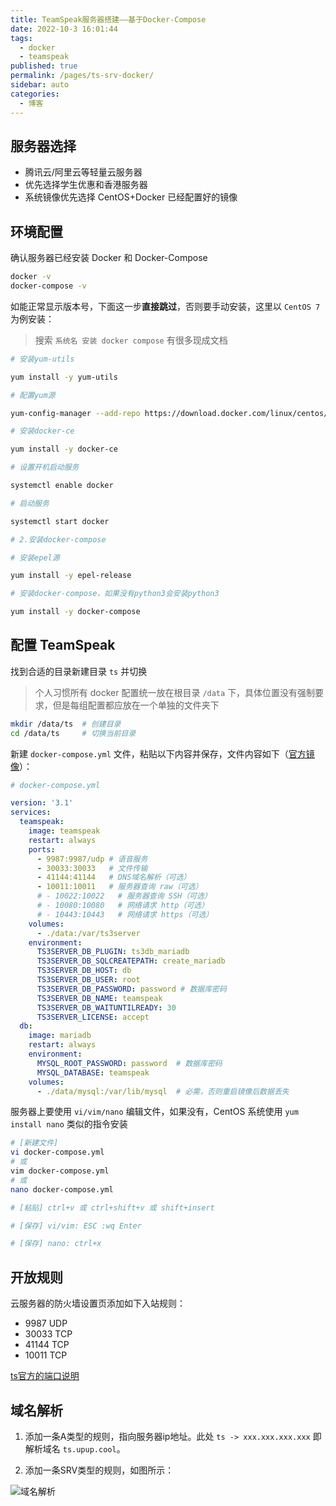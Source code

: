 ```yaml
---
title: TeamSpeak服务器搭建——基于Docker-Compose
date: 2022-10-3 16:01:44
tags: 
  - docker
  - teamspeak
published: true
permalink: /pages/ts-srv-docker/
sidebar: auto
categories: 
  - 博客
---
```


## 服务器选择

- 腾讯云/阿里云等轻量云服务器
- 优先选择学生优惠和香港服务器
- 系统镜像优先选择 CentOS+Docker 已经配置好的镜像

## 环境配置

确认服务器已经安装 Docker 和 Docker-Compose

```bash
docker -v
docker-compose -v
```

如能正常显示版本号，下面这一步**直接跳过**，否则要手动安装，这里以 `CentOS 7` 为例安装：

> 搜索 `系统名 安装 docker compose` 有很多现成文档

```bash
# 安装yum-utils

yum install -y yum-utils

# 配置yum源

yum-config-manager --add-repo https://download.docker.com/linux/centos/docker-ce.repo

# 安装docker-ce

yum install -y docker-ce

# 设置开机启动服务

systemctl enable docker

# 启动服务

systemctl start docker

# 2.安装docker-compose

# 安装epel源

yum install -y epel-release

# 安装docker-compose，如果没有python3会安装python3

yum install -y docker-compose
```

## 配置 TeamSpeak

找到合适的目录新建目录 `ts` 并切换

> 个人习惯所有 docker 配置统一放在根目录 `/data` 下，具体位置没有强制要求，但是每组配置都应放在一个单独的文件夹下

```bash
mkdir /data/ts  # 创建目录
cd /data/ts     # 切换当前目录
```

新建 `docker-compose.yml` 文件，粘贴以下内容并保存，文件内容如下（[官方镜像](https://hub.docker.com/_/teamspeak)）：

```yml
# docker-compose.yml

version: '3.1'
services:
  teamspeak:
    image: teamspeak
    restart: always
    ports:
      - 9987:9987/udp # 语音服务
      - 30033:30033   # 文件传输
      - 41144:41144   # DNS域名解析（可选）
      - 10011:10011   # 服务器查询 raw（可选）
      # - 10022:10022   # 服务器查询 SSH（可选）
      # - 10080:10080   # 网络请求 http（可选）
      # - 10443:10443   # 网络请求 https（可选）
    volumes:
      - ./data:/var/ts3server
    environment:
      TS3SERVER_DB_PLUGIN: ts3db_mariadb
      TS3SERVER_DB_SQLCREATEPATH: create_mariadb
      TS3SERVER_DB_HOST: db
      TS3SERVER_DB_USER: root
      TS3SERVER_DB_PASSWORD: password # 数据库密码
      TS3SERVER_DB_NAME: teamspeak
      TS3SERVER_DB_WAITUNTILREADY: 30
      TS3SERVER_LICENSE: accept
  db:
    image: mariadb
    restart: always
    environment:
      MYSQL_ROOT_PASSWORD: password  # 数据库密码
      MYSQL_DATABASE: teamspeak
    volumes:
      - ./data/mysql:/var/lib/mysql  # 必需，否则重启镜像后数据丢失
```

服务器上要使用 `vi/vim/nano` 编辑文件，如果没有，CentOS 系统使用 `yum install nano` 类似的指令安装

```bash
# [新建文件]
vi docker-compose.yml
# 或
vim docker-compose.yml
# 或
nano docker-compose.yml

# [粘贴] ctrl+v 或 ctrl+shift+v 或 shift+insert

# [保存] vi/vim: ESC :wq Enter

# [保存] nano: ctrl+x
```

## 开放规则

云服务器的防火墙设置页添加如下入站规则：

- 9987  UDP
- 30033 TCP
- 41144 TCP
- 10011 TCP

[ts官方的端口说明](https://support.teamspeak.com/hc/en-us/articles/360002712257-Which-ports-does-the-TeamSpeak-3-server-use)

## 域名解析

1. 添加一条A类型的规则，指向服务器ip地址。此处 `ts -> xxx.xxx.xxx.xxx` 即解析域名 `ts.upup.cool`。

2. 添加一条SRV类型的规则，如图所示：

![域名解析](https://fastly.jsdelivr.net/gh/Purple-CSGO/img-bed/img/teamspeak-dns-域名解析.png)
